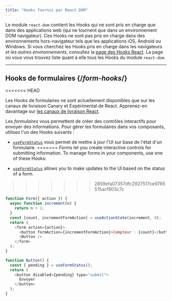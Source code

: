 ```yaml
---
title: "Hooks fournis par React DOM"
---
```


<Intro>

Le module `react-dom` contient les Hooks qui ne sont pris en charge que dans des applications web (qui ne tournent que dans un environnement DOM navigateur). Ces Hooks ne sont pas pris en charge dans des environnements hors-navigateur tels que les applications iOS, Android ou Windows. Si vous cherchez les Hooks pris en charge dans les navigateurs *et les autres environnements*, consultez la [page des Hooks React](/reference/react). La page où vous vous trouvez liste quant à elle tous les Hooks du module `react-dom`.

</Intro>

---

## Hooks de formulaires {/*form-hooks*/}

<<<<<<< HEAD
<Canary>

Les Hooks de formulaires ne sont actuellement disponibles que sur les canaux de livraison Canary et Expérimental de React. Apprenez-en davantage sur [les canaux de livraison React](/community/versioning-policy#all-release-channels).

</Canary>

Les *formulaires* vous permettent de créer des contrôles interactifs pour envoyer des informations.  Pour gérer les formulaires dans vos composants, utilisez l'un des Hooks suivants :

* [`useFormStatus`](/reference/react-dom/hooks/useFormStatus) vous permet de mettre à jour l'UI sur base de l'état d'un formulaire.
=======
*Forms* let you create interactive controls for submitting information.  To manage forms in your components, use one of these Hooks:

* [`useFormStatus`](/reference/react-dom/hooks/useFormStatus) allows you to make updates to the UI based on the status of a form.
>>>>>>> 2859efa07357dfc2927517ce9765515acf903c7c

```js
function Form({ action }) {
  async function increment(n) {
    return n + 1;
  }
  const [count, incrementFormAction] = useActionState(increment, 0);
  return (
    <form action={action}>
      <button formAction={incrementFormAction}>Compteur : {count}</button>
      <Button />
    </form>
  );
}

function Button() {
  const { pending } = useFormStatus();
  return (
    <button disabled={pending} type="submit">
      Envoyer
    </button>
  );
}
```
